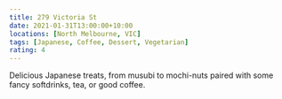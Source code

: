 ```yaml
---
title: 279 Victoria St
date: 2021-01-31T13:00:00+10:00
locations: [North Melbourne, VIC]
tags: [Japanese, Coffee, Dessert, Vegetarian]
rating: 4
---
```


Delicious Japanese treats, from musubi to mochi-nuts paired with some fancy softdrinks, tea, or good coffee.